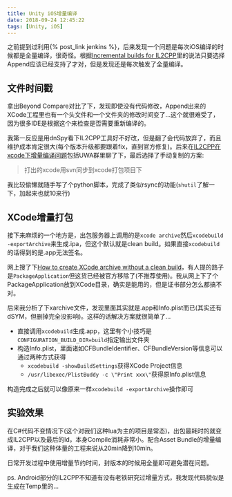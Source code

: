 ```yaml
---
title: Unity iOS增量编译
date: 2018-09-24 12:45:22
tags: [Unity, iOS]
---
```


之前提到过利用{% post_link jenkins %}，后来发现一个问题是每次iOS编译的时候都是全量编译，很奇怪。根据[Incremental builds for IL2CPP](https://forum.unity.com/threads/incremental-builds-for-il2cpp.365470/)里的说法只要选择Append应该已经支持了才对，但是发现还是每次触发了全量编译。

<!--more-->

## 文件时间戳

拿出Beyond Compare对比了下，发现即使没有代码修改，Append出来的XCode工程里也有一个头文件和一个文件夹的修改时间变了...这个就很难受了，因为很多IDE是根据这个来检查是否需要重新编译的。

我第一反应是用dnSpy看下IL2CPP工具好不好改，但是翻了会代码放弃了，而且维护成本肯定很大(每个版本升级都要跟着fix，直到官方修复)。后来在[IL2CPP在xcode下增量编译问题](https://answer.uwa4d.com/question/5b90ebbb670c1a61c64d6cd3)包括UWA群里聊了下，最后选择了手动复制的方案:

> 打出的xcode用svn同步到xcode打包项目下

我比较偷懒就随手写了个python脚本，完成了类似rsync的功能(`shutil`了解一下，加起来也就10来行)

## XCode增量打包

接下来麻烦的一个地方是，出包服务器上调用的是`xcode archive`然后`xcodebuild -exportArchive`来生成.ipa，但这个默认就是clean build。如果直接`xcodebuild`的话得到的是.app无法签名。

网上搜了下[How to create XCode archive without a clean build](https://stackoverflow.com/questions/14640816/how-to-create-xcode-archive-without-a-clean-build)，有人提的路子是`PackageApplication`但这货已经被官方移除了(不推荐使用)。我从网上下了个PackageApplication放到XCode目录，确实是能用的，但是证书部分怎么都搞不对。

后来我分析了下xarchive文件，发现里面其实就是.app和Info.plist而已(其实还有dSYM，但删掉完全没影响)。这样的话解决方案就很简单了...

- 直接调用`xcodebuild`生成.app，这里有个小技巧是`CONFIGURATION_BUILD_DIR=build`指定输出文件夹
- 构造Info.plist，里面诸如CFBundleIdentifier、CFBundleVersion等信息可以通过两种方式获得
	- `xcodebuild -showBuildSettings`获得XCode Project信息
	- `/usr/libexec/PlistBuddy -c \"Print xxx\"`获得原Info.plist信息

构造完成之后就可以像原来一样`xcodebuild -exportArchive`操作即可

## 实验效果

在C#代码不变情况下(这个对我们这种lua为主的项目是常态)，出包最耗时的就变成IL2CPP以及最后的ld，本身Compile消耗非常小。配合Asset Bundle的增量编译，对于我们这种体量的工程来说从20min降到10min。

日常开发过程中使用增量节约时间，封版本的时候用全量即可避免潜在问题。

ps. Android部分的IL2CPP不知道有没有老铁研究过增量方式，我发现代码貌似是生成在Temp里的...